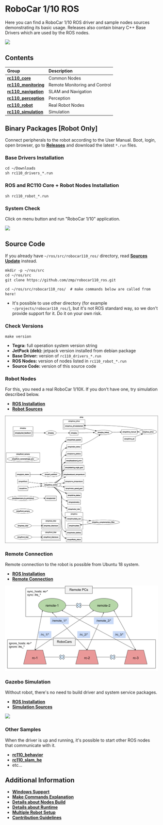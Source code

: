 # RoboCar 1/10 ROS

Here you can find a RoboCar 1/10 ROS driver and sample nodes sources demonstrating its basic usage. 
Releases also contain binary C++ Base Drivers which are used by the ROS nodes. 

[![](docs/images/robocar110x_360p.png)](https://www.zmp.co.jp/en/products/robocar/robocar-110x)

## Contents

| Group                                              | Description                   |
|:---------------------------------------------------|:------------------------------|
| [**rc110_core**](rc110_core/README.md)             | Common Nodes                  |
| [**rc110_monitoring**](rc110_monitoring/README.md) | Remote Monitoring and Control |
| [**rc110_navigation**](rc110_navigation/README.md) | SLAM and Navigation           |
| [**rc110_perception**](rc110_perception/README.md) | Perception                    |
| [**rc110_robot**](rc110_robot/README.md)           | Real Robot Nodes              |
| [**rc110_simulation**](rc110_simulation/README.md) | Simulation                    |

## Binary Packages [Robot Only]
Connect peripherals to the robot according to the User Manual. Boot, login, open browser, go to [**Releases**](https://github.com/zmp/robocar110_ros/releases) and download the latest `*.run` files.

### Base Drivers Installation
```
cd ~/Downloads
sh rc110_drivers_*.run
```

### ROS and RC110 Core + Robot Nodes Installation
```
sh rc110_robot_*.run
```

### System Check
Click on menu button and run "RoboCar 1/10" application.

![](docs/images/rviz.gif)

## Source Code
If you already have `~/ros/src/robocar110_ros/` directory, read [**Sources Update**](docs/SourcesUpdate.md) instead.
```
mkdir -p ~/ros/src
cd ~/ros/src
git clone https://github.com/zmp/robocar110_ros.git
```
```
cd ~/ros/src/robocar110_ros/  # make commands below are called from here!
```

* It's possible to use other directory (for example `~/projects/robocar110_ros/`), but it's not ROS standard way, so we don't provide support for it. Do it on your own risk.

### Check Versions
```
make version
```

* **Tegra:** full operation system version string
* **JetPack (deb):** jetpack version installed from debian package
* **Base Driver:**   version of `rc110_drivers_*.run`
* **ROS Nodes:**     version of nodes listed in `rc110_robot_*.run`
* **Source Code:**   version of this source code

### Robot Nodes
For this, you need a real RoboCar 1/10X. If you don't have one, try simulation described below.

* [**ROS Installation**](docs/RosInstallation.md)
* [**Robot Sources**](rc110_robot/README.md)

![](docs/images/rosgraph.png)

### Remote Connection
Remote connection to the robot is possible from Ubuntu 18 system.

* [**ROS Installation**](docs/RosInstallation.md)
* [**Remote Connection**](docs/RemoteConnection.md)

![](docs/images/multimaster.svg)

### Gazebo Simulation
Without robot, there's no need to build driver and system service packages.

* [**ROS Installation**](docs/RosInstallation.md)
* [**Simulation Sources**](rc110_simulation/rc110_gazebo/README.md)

![](docs/images/gazebo2.gif)

### Other Samples
When the driver is up and running, it's possible to start other ROS nodes that communicate with it.

* [**rc110_behavior**](rc110_navigation/rc110_behavior/README.md)
* [**rc110_slam_he**](rc110_navigation/rc110_slam_he/README.md)
* etc...

## Additional Information

* [**Windows Support**](docs/Windows.md)
* [**Make Commands Explanation**](docs/Makefiles.md)
* [**Details about Nodes Build**](docs/BuildDetails.md)
* [**Details about Runtime**](docs/RuntimeDetails.md)
* [**Multiple Robot Setup**](docs/MultiRobot.md)
* [**Contribution Guidelines**](docs/CONTRIBUTING.md)
